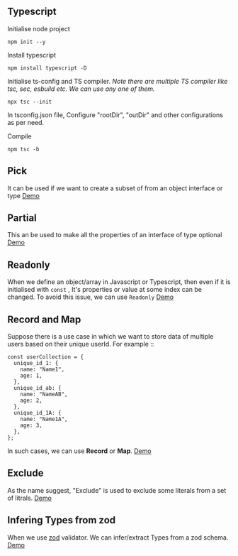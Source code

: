 ## Typescript
Initialise node project

    npm init --y
Install typescript

    npm install typescript -D
Initialise ts-config and TS compiler.
*Note there are multiple TS compiler like tsc, sec, esbuild etc. We can use any one of them.*

    npx tsc --init
In tsconfig.json file, Configure "rootDir", "outDir" and other configurations as per need.

Compile

    npm tsc -b 
## Pick
It can be used if we want to create a subset of from an object interface or type
[Demo](https://github.com/vikasAnand007/typescript-notes/blob/master/src/pick.ts)
## Partial
This an be used to make all the properties of an interface of type optional
[Demo](https://github.com/vikasAnand007/typescript-notes/blob/master/src/partial.ts)
## Readonly
When we define an object/array in Javascript or Typescript, then even if it is initialised with `const` , It's properties or value at some index can be changed.
To avoid this issue, we can use `Readonly`
[Demo](https://github.com/vikasAnand007/typescript-notes/blob/master/src/readonly.ts)

## Record and Map
Suppose there is a use case in which we want to store data of multiple users based on their unique userId.
For example ::

    const userCollection = {
      unique_id_1: {
        name: "Name1",
        age: 1,
      },
      unique_id_ab: {
        name: "NameAB",
        age: 2,
      },
      unique_id_1A: {
        name: "Name1A",
        age: 3,
      },
    };
In such cases, we can use **Record** or **Map**. 
[Demo](https://github.com/vikasAnand007/typescript-notes/blob/master/src/record.ts)

## Exclude
As the name suggest, "Exclude" is used to exclude some literals from a set of litrals.
[Demo](https://github.com/vikasAnand007/typescript-notes/blob/master/src/exclude.ts)

## Infering Types from zod
When we use [zod](https://zod.dev/) validator. We can infer/extract Types from a zod schema.
[Demo](https://github.com/vikasAnand007/typescript-notes/blob/master/src/zod.ts)